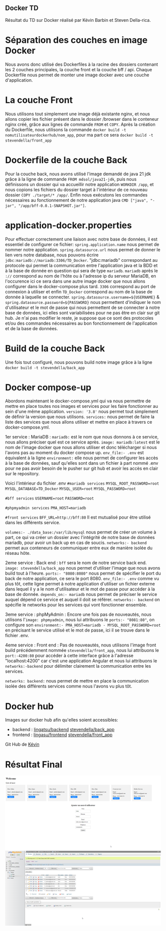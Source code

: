 ## Docker TD

Résultat du TD sur Docker réalisé par Kévin Barbin et Steven Della-rica.

# Séparation des couches en image Docker

Nous avons donc utilisé des Dockerfiles à la racine des dossiers contenant les 2 couches principales, la couche front et la couche bff / api. 
Chaque Dockerfile nous permet de monter une image docker avec une couche d'application.

# La couche Front

Nous utilisons tout simplement une image déjà existante nginx, et nous allons copier les fichier présent dans le dossier /browser dans le conteneur nginx créé, grâce aux lignes de commande `FROM` et `COPY`.
Après la création du Dockerfile, nous utilisons la commande `docker build -t nomutilisateurdockerhub/nom_app`, pour ma part ce sera `docker build -t stevendella/front_app`

# Dockerfile de la couche Back

Pour la couche back, nous avons utilisé l'image demandé de java 21 jdk grâce à la ligne de commande `FROM mdsol/java21-jdk`, puis nous définissons un dossier qui va accueillir notre application `WORKDIR /app`, et nous copions les fichiers du dossier target à l'intérieur de ce nouveau dossier `COPY ./target/* /app/`.
Enfin nous exécutons les commandes nécessaires au fonctionnement de notre application java `CMD ["java", "-jar", "/app/bff-0.0.1-SNAPSHOT.jar"]`.

# application-docker.properties

Pour effectuer correctement une liaison avec notre base de données, il est essentiel de configurer ce fichier:
`spring.application.name` nous permet de nommer notre application.
`spring.datasource.url` nous permet de donner le lien vers notre database, nous pouvons écrire `jdbc:mariadb://mariadb:3306/TD_Docker`. "jdbc:mariadb" correspondant au protocole qui permet la communication entre l'application java et la BDD et à la base de donnée en question qui sera de type `mariadb`. `mariadb` après le `://` correspond au nom de l'hôte ou à l'adresse ip du serveur MariaDB, en l'occurence ici ce sera dans une autre image docker que nous allons configurer dans le docker-compose plus tard. `3306` correspond au port de connexion à utiliser et enfin `TD_Docker` correspond au nom de la base de donnée à laquelle se connecter.
`spring.datasource.username=${USERNAME}` & `spring.datasource.password=${PASSWORD}` nous permettent d'indiquer le nom d'utilisateur et le mot de passe qui nous permettent de se connecter à notre base de données, ici elles sont variabilisées pour ne pas être en clair sur git hub.
Je n'ai pas modifier le reste, je suppose que ce sont des protocoles et/ou des commandes nécessaires au bon fonctionnement de l'application et de la base de données.

# Build de la couche Back

Une fois tout configuré, nous pouvons build notre image grâce à la ligne `docker build -t stevendella/back_app`

# Docker compose-up

Abordons maintenant le docker-compose.yml qui va nous permettre de mettre en place toutes nos images et services pour les faire fonctionner au sein d'une même application.
`version: '3.8'` nous permet tout simplement de définir la version que nous utilisons.
`services:` nous permet de faire la liste des services que nous allons utiliser et mettre en place à travers ce docker-compose.yml.

1er service : MariaDB :
`mariadb:` est le nom que nous donnons à ce service, nous allons préciser quel est ce service après.
`image: mariadb:latest` est le nom de l'image docker que nous allons utiliser et donc télécharger si nous l'avons pas au moment du docker compose up.
`env_file:- .env` est équivalent à la ligne `environment:` elle nous permet de configurer les accès à la base de données, sauf qu'elles sont dans un fichier à part nommé .env pour ne pas avoir besoin de le pusher sur git hub et avoir les accès en clair sur le repository.

Voici l'intérieur du fichier .env
`#mariadb services`
`MYSQL_ROOT_PASSWORD=root`
`MYSQL_DATABASE=TD_Docker`
`MYSQL_USER=root`
`MYSQL_PASSWORD=root`

`#bff services`
`USERNAME=root`
`PASSWORD=root`

`#phpmyadmin services`
`PMA_HOST=mariadb`

`#front services`
`BFF_URL=http://bff:80`
Il est mutualisé pour être utilisé dans les différents service.

`volumes:- ./data_base:/var/lib/mysql` nous permet de créer un volume à part, ce qui va créer un dossier avec l'intégrité de notre base de données mariadb, pour avoir un back up en cas de soucis.
`networks:- backend` permet aux conteneurs de communiquer entre eux de manière isolée du réseau hôte.

2eme service : Back end :
`bff` sera le nom de notre service back end.
`image: stevendella/back_app` nous permet d'utiliser l'image que nous avons build tout à l'heure.
`ports:- "8080:8080"` nous permet de spécifier le port du back de notre application, ce sera le port 8080.
`env_file:- .env` comme vu plus tôt, cette ligne permet à notre application d'utiliser un fichier externe dans lequel il y a le nom d'utilisateur et le mot de passe pour accéder à la base de donnée.
`depends_on:- mariadb` nous permet de préciser le service auquel dépend ce service et auquel il doit se référer.
`networks:- backend` on spécifie le networks pour les services qui vont fonctionner ensemble.

3eme service : phpMyAdmin :
Encore une fois pas de nouveautés, nous utilisons l'`image: phpmyadmin`, nous lui attribuons le `ports:- "8081:80"`, on configure son `environment:- PMA_HOST=mariadb - MYSQL_ROOT_PASSWORD=root` en précisant le service utilisé et le mot de passe, ici il se trouve dans le fichier .env.

4eme service : Front end :
Pas de nouveautés, nous utilisons l'image front build précédemment nommée `stevendella/front_app`, nous lui attribuons le `port:-4200:80` pour accéder à cette interface grâce à l'adresse "localhost:4200" car c'est une application Angular et nous lui attribuons le `networks:-backend` pour délimiter clairement la communication entre les services.


`networks: backend:` nous permet de mettre en place la communication isolée des différents services comme nous l'avons vu plus tôt.

# Docker hub

Images sur docker hub afin qu'elles soient accessibles:

- backend : 
    [lingatsu/backend](https://hub.docker.com/r/lingatsu/backend)
    [stevendella/back_app](https://hub.docker.com/r/stevendella/back_app)
- frontend : 
    [lingasu/frontend](https://hub.docker.com/r/lingatsu/frontend)
    [stevendella/front_app](https://hub.docker.com/r/stevendella/front_app)

Git Hub de [Kévin](https://github.com/Lingatsu/td-docker)

# Résultat Final
![Vue utilisateurs côté frontend](user_added_front.png)
![Utilisateurs backend](user_added_back.png)